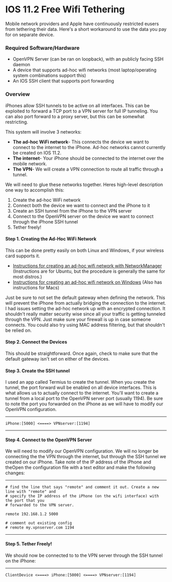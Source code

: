 # IOS 11.2 Free Wifi Tethering

Mobile network providers and Apple have continuously restricted eusers from tethering their data. Here's a short workaround to use the data you pay for on separate device.

### Required Software/Hardware
* OpenVPN Server (can be ran on loopback), with an publicly facing SSH daemon 
* A device that supports ad-hoc wifi networks (most laptop/operating system combinations support this)
* An IOS SSH client that supports port forwarding

### Overview
iPhones allow SSH tunnels to be active on all interfaces. This can be exploited to forward a TCP port to a VPN server for full IP tunneling. You can also port forward to a proxy server, but this can be somewhat restricting.

This system will involve 3 networks:

* **The ad-hoc WiFi network**- This connects the device we want to connect to the internet to the iPhone. Ad-hoc networks cannot currently be created on IOS 11.2.
* **The internet**- Your iPhone should be connected to the internet over the mobile network.
* **The VPN**- We will create a VPN connection to route all traffic through a tunnel.

We will need to glue these networks together. Heres high-level description one way to accomplish this:

1. Create the ad-hoc WiFi network  
2. Connect both the device we want to connect and the iPhone to it  
3. Create an SSH tunnel from the iPhone to the VPN server  
4. Connect to the OpenVPN server on the device we want to connect through the iPhone SSH tunnel  
5. Tether freely!  

#### Step 1. Creating the Ad-Hoc WiFi Network

This can be done pretty easily on both Linux and Windows, if your wireless card supports it.
* [Instructions for creating an ad-hoc wifi network with NetworkManager](https://help.ubuntu.com/community/WifiDocs/Adhoc) (Instructions are for Ubuntu, but the procedure is generally the same for most distros.)
* [Instructions for creating an ad-hoc wifi network on Windows](https://www.lifewire.com/set-up-an-ad-hoc-peer-wifi-network-818272) (Also has instructions for Macs)

Just be sure to not set the default gateway when defining the network. This will prevent the iPhone from actually bridging the connection to the internet. I had issues setting the ad-hoc network up with an encrypted connection. It shouldn't really matter security wise since all your traffic is getting tunneled through the VPN. Just make sure your firewall is up in case someone connects. You could also try using MAC address filtering, but that shouldn't be relied on. 

#### Step 2. Connect the Devices
This should be straightforward. Once again, check to make sure that the default gateway isn't set on either of the devices.

#### Step 3. Create the SSH tunnel
I used an app called Termius to create the tunnel. When you create the tunnel, the port forward wull be enabled on all device interfaces. This is what allows us to actually connect to the internet. You'll want to create a tunnel from a local port to the OpenVPN server port (usually 1194). Be sure to note the port you forwarded on the iPhone as we will have to modify our OpenVPN configuration.

----------------
``` 
iPhone:[5000] <====> VPNserver:[1194] 
```
----------------


#### Step 4. Connect to the OpenVPN Server
We will need to modify our OpenVPN configuration. We will no longer be connecting the the VPN through the internet, but through the SSH tunnel we created on our iPhone. Take note of the IP address of the iPhone and theOpen the configuration file with a text editor and make the following changes:

----------------
```
# find the line that says "remote" and comment it out. Create a new line with "remote" and 
# specify the IP address of the iPhone (on the wifi interface) with the port that you 
# forwarded to the VPN server.

remote 192.168.1.2 5000

# comment out existing config
# remote my.vpnserver.com 1194

```
----------------



#### Step 5. Tether Freely!
We should now be connected to to the VPN server through the SSH tunnel on the iPhone:

---------------------
``` 
ClientDevice <====> iPhone:[5000] <====> VPNserver:[1194] 
```

